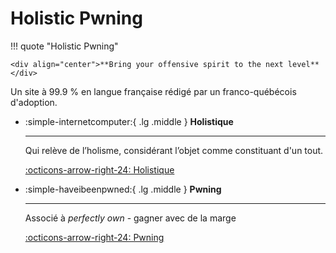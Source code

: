 # Holistic Pwning

!!! quote "Holistic Pwning"

    <div align="center">**Bring your offensive spirit to the next level**</div>

Un site à 99.9 % en langue française rédigé par un franco-québécois d'adoption.

<div class="grid cards" markdown>

-   :simple-internetcomputer:{ .lg .middle } __Holistique__

    ---

    Qui relève de l’holisme, considérant l’objet comme constituant d'un tout.

    [:octicons-arrow-right-24: Holistique](https://fr.wiktionary.org/wiki/holistique)

-   :simple-haveibeenpwned:{ .lg .middle } __Pwning__

    ---

    Associé à *perfectly own* - gagner avec de la marge

    [:octicons-arrow-right-24: Pwning](https://fr.wiktionary.org/wiki/pwn#en)

</div>
